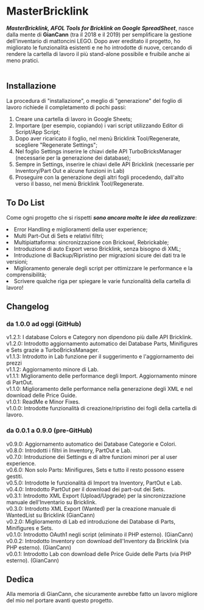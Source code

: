 # MasterBricklink
<b><i>MasterBricklink, AFOL Tools for Bricklink on Google SpreadSheet</b></i>, nasce dalla mente di <b>GianCann</b> (tra il 2018 e il 2019) per semplificare la gestione dell'inventario di mattoncini LEGO. Dopo aver ereditato il progetto, ho migliorato le funzionalità esistenti e ne ho introdotte di nuove, cercando di rendere la cartella di lavoro il più stand-alone possibile e fruibile anche ai meno pratici.<br></br>

## Installazione
La procedura di "installazione", o meglio di "generazione" del foglio di lavoro richiede il completamento di pochi passi:
1. Creare una cartella di lavoro in Google Sheets;
2. Importare (per esempio, copiando) i vari script utilizzando Editor di Script/App Script;
3. Dopo aver ricaricato il foglio, nel menù Bricklink Tool/Regenerate, scegliere "Regenerate Settings";
4. Nel foglio Settings inserire le chiavi delle API TurboBricksManager (necessarie per la generazione dei database);
5. Sempre in Settings, inserire le chiavi delle API Bricklink (necessarie per Inventory/Part Out e alcune funzioni in Lab)
6. Proseguire con la generazione degli altri fogli procedendo, dall'alto verso il basso, nel menù Bricklink Tool/Regenerate.

## To Do List
Come ogni progetto che si rispetti <b><i>sono ancora molte le idee da realizzare</b></i>:
<li>Error Handling e miglioramenti della user experience;</li>
<li>Multi Part-Out di Sets e relativi filtri;</li>
<li>Multipiattaforma: sincronizzazione con Brickowl, Rebrickable;</li>
<li>Introduzione di auto Export verso Bricklink, senza bisogno di XML;</li>
<li>Introduzione di Backup/Ripristino per migrazioni sicure dei dati tra le versioni;</li>
<li>Miglioramento generale degli script per ottimizzare le performance e la comprensibilità;</li>
<li>Scrivere qualche riga per spiegare le varie funzionalità della cartella di lavoro!</li>

## Changelog
### da 1.0.0 ad oggi (GitHub)
v1.2.1: I database Colors e Category non dipendono più dalle API Bricklink.<br>
v1.2.0: Introdotto aggiornamento automatico dei Database Parts, Minifigures e Sets grazie a TurboBricksManager.<br>
v1.1.3: Introdotto in Lab funzione per il suggerimento e l'aggiornamento dei prezzi <br>
v1.1.2: Aggiornamento minore di Lab.<br>
v1.1.1: Miglioramento delle performance degli Import. Aggiornamento minore di PartOut.<br>
v1.1.0: Miglioramento delle performance nella generazione degli XML e nel download delle Price Guide.<br>
v1.0.1: ReadMe e Minor Fixes.<br>
v1.0.0: Introdotte funzionalità di creazione/ripristino dei fogli della cartella di lavoro.<br>

### da 0.0.1 a 0.9.0 (pre-GitHub)
v0.9.0: Aggiornamento automatico dei Database Categorie e Colori.<br>
v0.8.0: Introdotti i filtri in Inventory, PartOut e Lab.<br>
v0.7.0: Introduzione dei Settings e di altre funzioni minori per al user experience.<br>
v0.6.0: Non solo Parts: Minifigures, Sets e tutto il resto possono essere gestiti.<br>
v0.5.0: Introdotte le funzionalità di Import tra Inventory, PartOut e Lab.<br>
v0.4.0: Introdotto PartOut per il download dei part-out dei Sets.<br>
v0.3.1: Introdotto XML Export (Upload/Upgrade) per la sincronizzazione manuale dell'Inventario su Bricklink.<br>
v0.3.0: Introdotto XML Export (Wanted) per la creazione manuale di WantedList su Bricklink (GianCann)<br>
v0.2.0: Miglioramento di Lab ed introduzione dei Database di Parts, Minifigures e Sets.<br>
v0.1.0: Introdotto OAuth1 negli script (eliminato il PHP esterno). (GianCann)<br>
v0.0.2: Introdotto Inventory con download dell'Inventory da Bricklink (via PHP esterno). (GianCann)<br>
v0.0.1: Introdotto Lab con download delle Price Guide delle Parts (via PHP esterno). (GianCann)<br>

## Dedica
Alla memoria di GianCann, che sicuramente avrebbe fatto un lavoro migliore del mio nel portare avanti questo progetto.